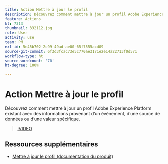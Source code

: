 ```yaml
---
title: Action Mettre à jour le profil
description: Découvrez comment mettre à jour un profil Adobe Experience Platform existant avec des informations provenant d’un événement, d’une source de données ou d’une valeur spécifique.
feature: Actions
kt: 7313
thumbnail: 332112.jpg
role: User
activity: use
team: PM
exl-id: 5e45b702-2c99-49ad-ae00-65f7555acd09
source-git-commit: 6f3d3fcac73e5c770ae3171e2e14a22713f0d571
workflow-type: ht
source-wordcount: '70'
ht-degree: 100%

---
```


# Action Mettre à jour le profil

Découvrez comment mettre à jour un profil Adobe Experience Platform existant avec des informations provenant d’un événement, d’une source de données ou d’une valeur spécifique.

>[!VIDEO](https://video.tv.adobe.com/v/332112?quality=12)

## Ressources supplémentaires

* [Mettre à jour le profil (documentation du produit)](https://experienceleague.adobe.com/docs/journeys/using/building-journeys/about-journey-building/action-activities/update-profiles.html?lang=fr#important-notes)
